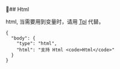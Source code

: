 ##  Html

html, 当需要用到变量时，请用 [Tpl](./Tpl.md) 代替。

```schema:height="200"
{
  "body": {
    "type": "html",
    "html": "支持 Html <code>Html</code>"
  }
}
```
